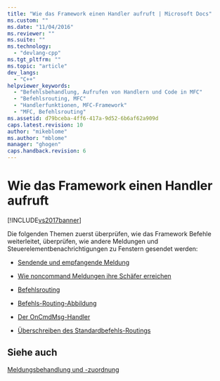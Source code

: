 ```yaml
---
title: "Wie das Framework einen Handler aufruft | Microsoft Docs"
ms.custom: ""
ms.date: "11/04/2016"
ms.reviewer: ""
ms.suite: ""
ms.technology: 
  - "devlang-cpp"
ms.tgt_pltfrm: ""
ms.topic: "article"
dev_langs: 
  - "C++"
helpviewer_keywords: 
  - "Befehlsbehandlung, Aufrufen von Handlern und Code in MFC"
  - "Befehlsrouting, MFC"
  - "Handlerfunktionen, MFC-Framework"
  - "MFC, Befehlsrouting"
ms.assetid: d79bceba-4ff6-417a-9d52-6b6af62a909d
caps.latest.revision: 10
author: "mikeblome"
ms.author: "mblome"
manager: "ghogen"
caps.handback.revision: 6
---
```

# Wie das Framework einen Handler aufruft
[!INCLUDE[vs2017banner](../assembler/inline/includes/vs2017banner.md)]

Die folgenden Themen zuerst überprüfen, wie das Framework Befehle weiterleitet, überprüfen, wie andere Meldungen und Steuerelementbenachrichtigungen zu Fenstern gesendet werden:  
  
-   [Sendende und empfangende Meldung](../mfc/message-sending-and-receiving.md)  
  
-   [Wie noncommand Meldungen ihre Schäfer erreichen](../mfc/how-noncommand-messages-reach-their-handlers.md)  
  
-   [Befehlsrouting](../mfc/command-routing.md)  
  
-   [Befehls\-Routing\-Abbildung](../mfc/command-routing-illustration.md)  
  
-   [Der OnCmdMsg\-Handler](../mfc/oncmdmsg-handler.md)  
  
-   [Überschreiben des Standardbefehls\-Routings](../mfc/overriding-the-standard-command-routing.md)  
  
## Siehe auch  
 [Meldungsbehandlung und \-zuordnung](../mfc/message-handling-and-mapping.md)